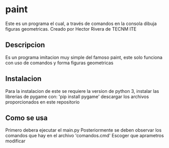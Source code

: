 # paint
Este es un programa el cual, a través de comandos en la consola dibuja figuras geometricas. Creado por Hector Rivera de TECNM ITE
## Descripcion
Es un programa imitacion muy simple del famoso paint,
este solo funciona con uso de comandos y forma figuras 
geometricas

## Instalacion
Para la instalacion de este se requiere la version de python 3, instalar las librerias de pygame con: 
'pip install pygame' descargar los archivos proporcionados en este repositorio

## Como se usa
Primero debera ejecutar el main.py
Posteriormente se deben observar los comandos que hay en el archivo 'comandos.cmd'
Escoger que aprametros modificar
